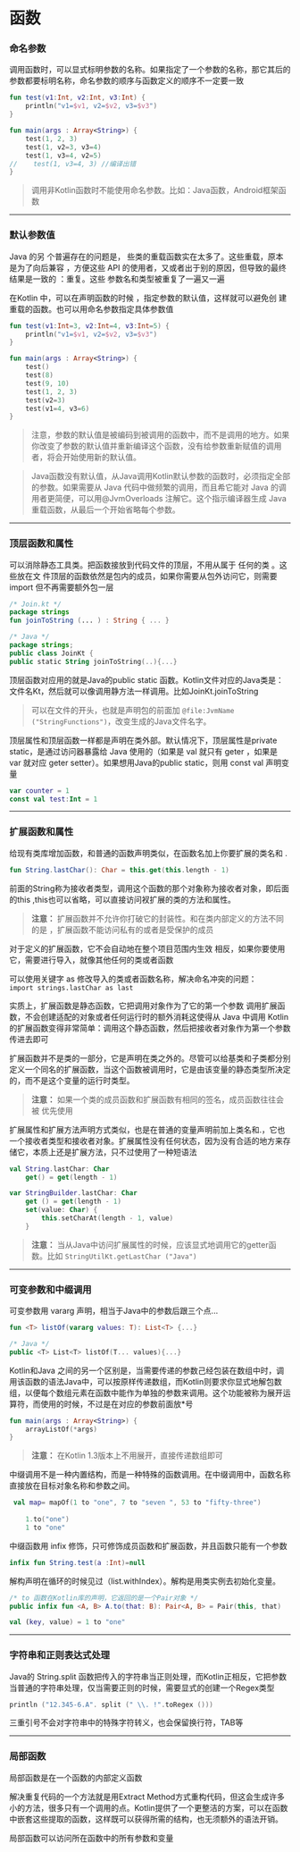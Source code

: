 # **函数** 

### **命名参数**
调用函数时，可以显式标明参数的名称。如果指定了一个参数的名称，那它其后的参数都要标明名称，命名参数的顺序与函数定义的顺序不一定要一致
```kotlin
fun test(v1:Int, v2:Int, v3:Int) {
    println("v1=$v1, v2=$v2, v3=$v3")
}

fun main(args : Array<String>) {
    test(1, 2, 3)
    test(1, v2=3, v3=4)
    test(1, v3=4, v2=5)
//    test(1, v3=4, 3) //编译出错
}
```
> 调用非Kotlin函数时不能使用命名参数。比如：Java函数，Android框架函数

---
### **默认参数值**
Java 的另 个普遍存在的问题是， 些类的重载函数实在太多了。这些重载，原本是为了向后兼容 ，方便这些 API 的使用者，又或者出于别的原因，但导致的最终结果是一致的 ：重复。这些 参数名和类型被重复了一遍又一遍  

在Kotlin 中，可以在声明函数的时候 ，指定参数的默认值，这样就可以避免创
建重载的函数。也可以用命名参数指定具体参数值
```kotlin
fun test(v1:Int=3, v2:Int=4, v3:Int=5) {
    println("v1=$v1, v2=$v2, v3=$v3")
}

fun main(args : Array<String>) {
    test()
    test(8)
    test(9, 10)
    test(1, 2, 3)
    test(v2=3)
    test(v1=4, v3=6)
}
```
> 注意，参数的默认值是被编码到被调用的函数中，而不是调用的地方。如果你改变了参数的默认值并重新编译这个函数，没有给参数重新赋值的调用者，将会开始使用新的默认值。   

> Java函数没有默认值，从Java调用Kotlin默认参数的函数时，必须指定全部的参数。如果需要从 Java 代码中做频繁的调用，而且希它能对 Java 的调用者更简便，可以用@JvmOverloads 注解它。这个指示编译器生成 Java 重载函数，从最后一个开始省略每个参数。

---
### **顶层函数和属性**
可以消除静态工具类。把函数接放到代码文件的顶层，不用从属于 任何的类 。这些放在文 件顶层的函数依然是包内的成员，如果你需要从包外访问它，则需要 import 但不再需要额外包一层
```kotlin
/* Join.kt */
package strings
fun joinToString (... ) : String { ... }

/* Java */
package strings;
public class JoinKt {
public static String joinToString(..){...}
```
顶层函数对应用的就是Java的public static 函数。Kotlin文件对应的Java类是：文件名Kt，然后就可以像调用静方法一样调用。比如JoinKt.joinToString

> 可以在文件的开头，也就是声明包的前面加 `@file:JvmName ("StringFunctions")`，改变生成的Java文件名字。
 
顶层属性和顶层函数一样都是声明在类外部。默认情况下，顶层属性是private static，是通过访问器暴露给 Java 使用的（如果是 val 就只有 geter ，如果是 var 就对应 geter setter）。如果想用Java的public static，则用 const val 声明变量
```kotlin
var counter = 1
const val test:Int = 1
```

---
### **扩展函数和属性**
给现有类库增加函数，和普通的函数声明类似，在函数名加上你要扩展的类名和 . 
```kotlin
fun String.lastChar(): Char = this.get(this.length - 1)
```
前面的String称为接收者类型，调用这个函数的那个对象称为接收者对象，即后面的this
,this也可以省略，可以直接访问衩扩展的类的方法和属性。

> **注意：** 扩展函数并不允许你打破它的封装性。和在类内部定义的方法不同的是 ，扩展函数不能访问私有的或者是受保护的成员

对于定义的扩展函数，它不会自动地在整个项目范围内生效 相反，如果你要使用它，需要进行导入，就像其他任何的类或者函数  

可以使用关键字 as 修改导入的类或者函数名称，解决命名冲突的问题：  
`import strings.lastChar as last`

实质上，扩展函数是静态函数，它把调用对象作为了它的第一个参数 调用扩展函数，不会创建适配的对象或者任何运行时的额外消耗这使得从 Java 中调用 Kotlin 的扩展函数变得非常简单：调用这个静态函数，然后把接收者对象作为第一个参数传进去即可

扩展函数并不是类的一部分，它是声明在类之外的。尽管可以给基类和子类都分别定义一个同名的扩展函数，当这个函数被调用时，它是由该变量的静态类型所决定的，而不是这个变量的运行时类型。

> **注意：** 如果一个类的成员函数和扩展函数有相同的签名，成员函数往往会被
优先使用

扩展属性和扩展方法声明方式类似，也是在普通的变量声明前加上类名和.，它也一个接收者类型和接收者对象。扩展属性没有任何状态，因为没有合适的地方来存储它，本质上还是扩展方法，只不过使用了一种短语法
```kotlin
val String.lastChar: Char
    get() = get(length - 1)

var StringBuilder.lastChar: Char
    get () = get(length - 1)
    set(value: Char) {
        this.setCharAt(length - 1, value)
    }
```
> **注意：** 当从Java中访问扩展属性的时候，应该显式地调用它的getter函数。比如
`StringUtilKt.getLastChar ("Java")`

---
### **可变参数和中缀调用**
可变参数用 vararg 声明，相当于Java中的参数后跟三个点...  
```kotlin
fun <T> listOf(vararg values: T): List<T> {...}

/* Java */
public <T> List<T> listOf(T... values){...}
```

Kotlin和Java 之间的另一个区别是，当需要传递的参数己经包装在数组中时，调用该函数的语法Java中，可以按原样传递数组，而Kotlin则要求你显式地解包数组，以便每个数组元素在函数中能作为单独的参数来调用。这个功能被称为展开运算符，而使用的时候，不过是在对应的参数前面放*号
```kotlin
fun main(args : Array<String>) {
    arrayListOf(*args)
}
```
> **注意：** 在Kotlin 1.3版本上不用展开，直接传递数组即可

中缀调用不是一种内置结构，而是一种特殊的函数调用。在中缀调用中，函数名称直接放在目标对象名称和参数之间。
```kotlin
 val map= mapOf(1 to "one", 7 to "seven ", 53 to "fifty-three")
    
    1.to("one")
    1 to "one"
```
中缀函数用 infix 修饰，只可修饰成员函数和扩展函数，并且函数只能有一个参数
```kotlin
infix fun String.test(a :Int)=null
```
解构声明在循环的时候见过（list.withIndex）。解构是用类实例去初始化变量。

```kotlin
/* to 函数在Kotlin库的声明，它返回的是一个Pair对象 */
public infix fun <A, B> A.to(that: B): Pair<A, B> = Pair(this, that)

val (key, value) = 1 to "one"
```

---
### **字符串和正则表达式处理**
Java的 String.split 函数把传入的字符串当正则处理，而Kotlin正相反，它把参数当普通的字符串处理，仅当需要正则的时候，需要显式的创建一个Regex类型  
```kotlin
println ("12.345-6.A". split (" \\. !".toRegex ()))
```
三重引号不会对字符串中的特殊字符转义，也会保留换行符，TAB等

---
### **局部函数**
局部函数是在一个函数的内部定义函数  

解决重复代码的一个方法就是用Extract Method方式重构代码，但这会生成许多小的方法，很多只有一个调用的点。Kotlin提供了一个更整洁的方案，可以在函数中嵌套这些提取的函数，这样既可以获得所需的结构，也无须额外的语法开销。

局部函数可以访问所在函数中的所有参数和变量